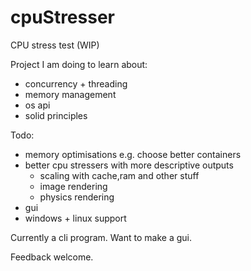 # cpuStresser
CPU stress test (WIP)

Project I am doing to learn about:
- concurrency + threading
- memory management
- os api
- solid principles

Todo:
- memory optimisations e.g. choose better containers
- better cpu stressers with more descriptive outputs
  - scaling with cache,ram and other stuff
  - image rendering
  - physics rendering
- gui
- windows + linux support

Currently a cli program. Want to make a gui.

Feedback welcome.
